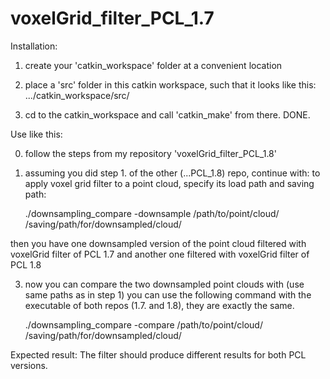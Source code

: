 # voxelGrid_filter_PCL_1.7

Installation:

1. create your 'catkin_workspace' folder at a convenient location

2. place a 'src' folder in this catkin workspace, such that it looks like this: .../catkin_workspace/src/

3. cd to the catkin_workspace and call 'catkin_make' from there. DONE.


Use like this:

0. follow the steps from my repository 'voxelGrid_filter_PCL_1.8'

1. assuming you did step 1. of the other (...PCL_1.8) repo, continue with:
   to apply voxel grid filter to a point cloud, specify its load path and saving path:

	./downsampling_compare -downsample /path/to/point/cloud/ /saving/path/for/downsampled/cloud/

then you have one downsampled version of the point cloud filtered with voxelGrid filter of PCL 1.7 and another one filtered with voxelGrid filter of PCL 1.8

3. now you can compare the two downsampled point clouds with (use same paths as in step 1)
   you can use the following command with the executable of both repos (1.7. and 1.8), they are exactly the same.

	./downsampling_compare -compare /path/to/point/cloud/ /saving/path/for/downsampled/cloud/

Expected result: The filter should produce different results for both PCL versions.

